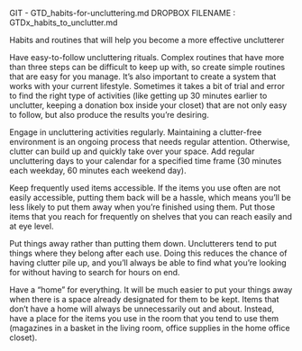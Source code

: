 GIT - GTD_habits-for-uncluttering.md
DROPBOX FILENAME : GTDx_habits_to_unclutter.md


Habits and routines that will help you become a more effective unclutterer

Have easy-to-follow uncluttering rituals. 
Complex routines that have more than three steps can be difficult to keep up with, so create simple routines that are easy for you manage. It’s also important to create a system that works with your current lifestyle. Sometimes it takes a bit of trial and error to find the right type of activities (like getting up 30 minutes earlier to unclutter, keeping a donation box inside your closet) that are not only easy to follow, but also produce the results you’re desiring.

Engage in uncluttering activities regularly. 
Maintaining a clutter-free environment is an ongoing process that needs regular attention. Otherwise, clutter can build up and quickly take over your space. Add regular uncluttering days to your calendar for a specified time frame (30 minutes each weekday, 60 minutes each weekend day).

Keep frequently used items accessible. 
If the items you use often are not easily accessible, putting them back will be a hassle, which means you’ll be less likely to put them away when you’re finished using them. Put those items that you reach for frequently on shelves that you can reach easily and at eye level.

Put things away rather than putting them down.
Unclutterers tend to put things where they belong after each use. Doing this reduces the chance of having clutter pile up, and you’ll always be able to find what you’re looking for without having to search for hours on end.

Have a “home” for everything. 
It will be much easier to put your things away when there is a space already designated for them to be kept. Items that don’t have a home will always be unnecessarily out and about. Instead, have a place for the items you use in the room that you tend to use them (magazines in a basket in the living room, office supplies in the home office closet).